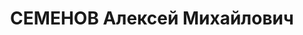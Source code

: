 ---
title: СЕМЕНОВ Алексей Михайлович
description: "1906 р., с. Єреміївка Золотоніського повіту Полтавської губ., українець,\
  \ з службовців, чл. ВКП(б), освіта початкова, завідуючий базою Дніпропетровського\
  \ харчоторгу. \n  13.01.1938 р.звинувачений у належності до к/рев. організації,\
  \ розстріляний 14.01.1938 р. \n  Реабілітований 30.11.1957 р."
---